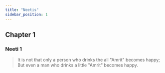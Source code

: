 ```yaml
---
title: "Neetis"
sidebar_position: 1
---
```


## Chapter 1

### Neeti 1

> It is not that only a person who drinks the all "Amrit" becomes happy; But even a man who drinks a little "Amrit" becomes happy.
